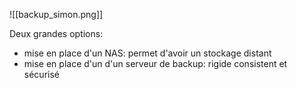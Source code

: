![[backup_simon.png]]

Deux grandes options:
- mise en place d'un NAS: permet d'avoir un stockage distant 
- mise en place d'un d'un serveur de backup: rigide consistent et sécurisé